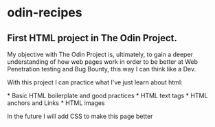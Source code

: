 # odin-recipes
First HTML project in The Odin Project.
-------
<p>My objective with The Odin Project is, ultimately, to gain a deeper understanding of how web pages work
in order to be better at Web Penetration testing and Bug Bounty, this way I can think like a Dev.</p>
<p>With this project I can practice what I've just learn about html:</p>
    * Basic HTML boilerplate and good practices
    * HTML text tags
    * HTML anchors and Links
    * HTML images
<p> In the future I will add CSS to make this page better </p>

